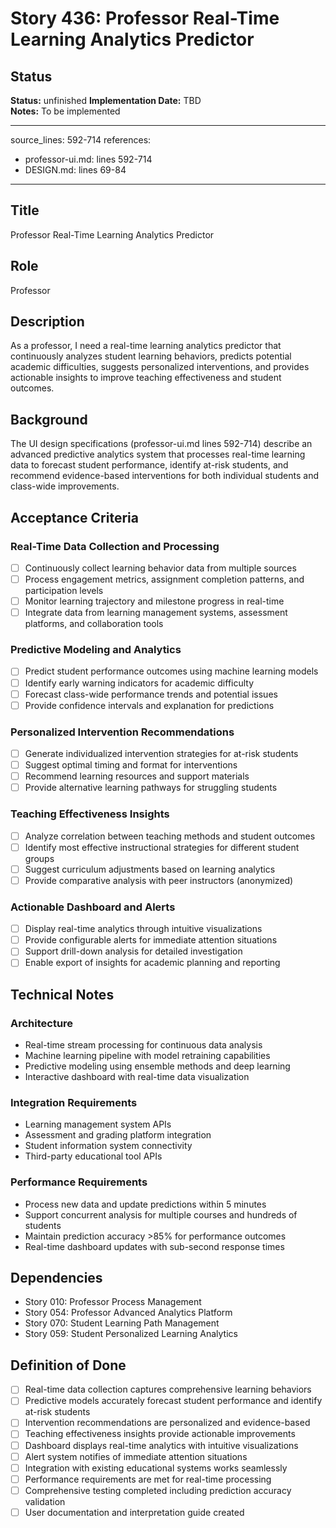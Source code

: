 # Story 436: Professor Real-Time Learning Analytics Predictor

## Status
**Status:** unfinished
**Implementation Date:** TBD  
**Notes:** To be implemented

---
source_lines: 592-714
references:
  - professor-ui.md: lines 592-714
  - DESIGN.md: lines 69-84
---

## Title
Professor Real-Time Learning Analytics Predictor

## Role
Professor

## Description
As a professor, I need a real-time learning analytics predictor that continuously analyzes student learning behaviors, predicts potential academic difficulties, suggests personalized interventions, and provides actionable insights to improve teaching effectiveness and student outcomes.

## Background
The UI design specifications (professor-ui.md lines 592-714) describe an advanced predictive analytics system that processes real-time learning data to forecast student performance, identify at-risk students, and recommend evidence-based interventions for both individual students and class-wide improvements.

## Acceptance Criteria

### Real-Time Data Collection and Processing
- [ ] Continuously collect learning behavior data from multiple sources
- [ ] Process engagement metrics, assignment completion patterns, and participation levels
- [ ] Monitor learning trajectory and milestone progress in real-time
- [ ] Integrate data from learning management systems, assessment platforms, and collaboration tools

### Predictive Modeling and Analytics
- [ ] Predict student performance outcomes using machine learning models
- [ ] Identify early warning indicators for academic difficulty
- [ ] Forecast class-wide performance trends and potential issues
- [ ] Provide confidence intervals and explanation for predictions

### Personalized Intervention Recommendations
- [ ] Generate individualized intervention strategies for at-risk students
- [ ] Suggest optimal timing and format for interventions
- [ ] Recommend learning resources and support materials
- [ ] Provide alternative learning pathways for struggling students

### Teaching Effectiveness Insights
- [ ] Analyze correlation between teaching methods and student outcomes
- [ ] Identify most effective instructional strategies for different student groups
- [ ] Suggest curriculum adjustments based on learning analytics
- [ ] Provide comparative analysis with peer instructors (anonymized)

### Actionable Dashboard and Alerts
- [ ] Display real-time analytics through intuitive visualizations
- [ ] Provide configurable alerts for immediate attention situations
- [ ] Support drill-down analysis for detailed investigation
- [ ] Enable export of insights for academic planning and reporting

## Technical Notes

### Architecture
- Real-time stream processing for continuous data analysis
- Machine learning pipeline with model retraining capabilities
- Predictive modeling using ensemble methods and deep learning
- Interactive dashboard with real-time data visualization

### Integration Requirements
- Learning management system APIs
- Assessment and grading platform integration
- Student information system connectivity
- Third-party educational tool APIs

### Performance Requirements
- Process new data and update predictions within 5 minutes
- Support concurrent analysis for multiple courses and hundreds of students
- Maintain prediction accuracy >85% for performance outcomes
- Real-time dashboard updates with sub-second response times

## Dependencies
- Story 010: Professor Process Management
- Story 054: Professor Advanced Analytics Platform
- Story 070: Student Learning Path Management
- Story 059: Student Personalized Learning Analytics

## Definition of Done
- [ ] Real-time data collection captures comprehensive learning behaviors
- [ ] Predictive models accurately forecast student performance and identify at-risk students
- [ ] Intervention recommendations are personalized and evidence-based
- [ ] Teaching effectiveness insights provide actionable improvements
- [ ] Dashboard displays real-time analytics with intuitive visualizations
- [ ] Alert system notifies of immediate attention situations
- [ ] Integration with existing educational systems works seamlessly
- [ ] Performance requirements are met for real-time processing
- [ ] Comprehensive testing completed including prediction accuracy validation
- [ ] User documentation and interpretation guide created
